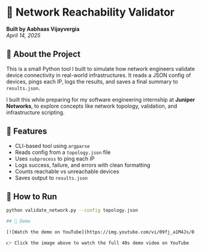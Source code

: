 # 🔧 Network Reachability Validator

**Built by Aabhaas Vijayvergia**  
*April 14, 2025*

## 📌 About the Project

This is a small Python tool I built to simulate how network engineers validate device connectivity in real-world infrastructures. It reads a JSON config of devices, pings each IP, logs the results, and saves a final summary to `results.json`.

I built this while preparing for my software engineering internship at **Juniper Networks**, to explore concepts like network topology, validation, and infrastructure scripting.

## 🚀 Features

- CLI-based tool using `argparse`
- Reads config from a `topology.json` file
- Uses `subprocess` to ping each IP
- Logs success, failure, and errors with clean formatting
- Counts reachable vs unreachable devices
- Saves output to `results.json`

## 🧪 How to Run

```bash
python validate_network.py --config topology.json

## 🎥 Demo

[![Watch the demo on YouTube](https://img.youtube.com/vi/09fj_a1M4Js/0.jpg)](https://youtu.be/09fj_a1M4Js)

👉 Click the image above to watch the full 40s demo video on YouTube




